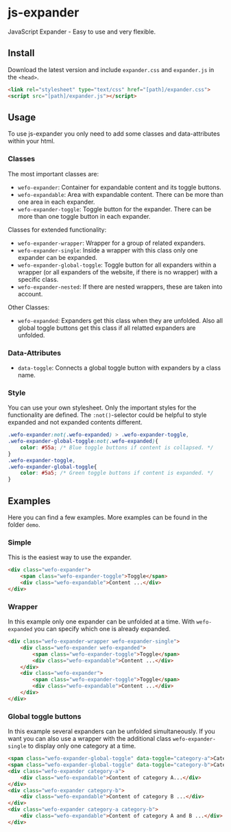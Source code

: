 # js-expander
JavaScript Expander - Easy to use and very flexible.

## Install
Download the latest version and include `expander.css` and `expander.js` in the `<head>`.
```html
<link rel="stylesheet" type="text/css" href="[path]/expander.css">
<script src="[path]/expander.js"></script>
```

## Usage
To use js-expander you only need to add some classes and data-attributes within your html.

### Classes
The most important classes are:
* `wefo-expander`: Container for expandable content and its toggle buttons.
* `wefo-expandable`: Area with expandable content. There can be more than one area in each expander.
* `wefo-expander-toggle`: Toggle button for the expander. There can be more than one toggle button in each expander.

Classes for extended functionality:
* `wefo-expander-wrapper`: Wrapper for a group of related expanders.
* `wefo-expander-single`: Inside a wrapper with this class only one expander can be expanded.
* `wefo-expander-global-toggle`: Toggle button for all expanders within a wrapper (or all expanders of the website, if there is no wrapper) with a specific class.
* `wefo-expander-nested`: If there are nested wrappers, these are taken into account.

Other Classes:
* `wefo-expanded`: Expanders get this class when they are unfolded. Also all global toggle buttons get this class if all relatted expanders are unfolded.

### Data-Attributes
* `data-toggle`: Connects a global toggle button with expanders by a class name.

### Style
You can use your own stylesheet. Only the important styles for the functionality are defined.
The `:not()`-selector could be helpful to style expanded and not expanded contents different.
```css
.wefo-expander:not(.wefo-expanded) > .wefo-expander-toggle,
.wefo-expander-global-toggle:not(.wefo-expanded){
    color: #55a; /* Blue toggle buttons if content is collapsed. */
}
.wefo-expander-toggle,
.wefo-expander-global-toggle{
    color: #5a5; /* Green toggle buttons if content is expanded. */
}
```

## Examples
Here you can find a few examples. More examples can be found in the folder `demo`.

### Simple
This is the easiest way to use the expander.
```html
<div class="wefo-expander">
    <span class="wefo-expander-toggle">Toggle</span>
    <div class="wefo-expandable">Content ...</div>
</div>
```

### Wrapper
In this example only one expander can be unfolded at a time. With `wefo-expanded` you can specify which one is already expanded.
```html
<div class="wefo-expander-wrapper wefo-expander-single">
    <div class="wefo-expander wefo-expanded">
        <span class="wefo-expander-toggle">Toggle</span>
        <div class="wefo-expandable">Content ...</div>
    </div>
    <div class="wefo-expander">
        <span class="wefo-expander-toggle">Toggle</span>
        <div class="wefo-expandable">Content ...</div>
    </div>
</div>
```

### Global toggle buttons
In this example several expanders can be unfolded simultaneously. If you want you can also use a wrapper with the additional class `wefo-expander-single` to display only one category at a time.
```html
<span class="wefo-expander-global-toggle" data-toggle="category-a">Category A</span>
<span class="wefo-expander-global-toggle" data-toggle="category-b">Category B</span>
<div class="wefo-expander category-a">
    <div class="wefo-expandable">Content of category A...</div>
</div>
<div class="wefo-expander category-b">
    <div class="wefo-expandable">Content of category B ...</div>
</div>
<div class="wefo-expander category-a category-b">
    <div class="wefo-expandable">Content of category A and B ...</div>
</div>
```